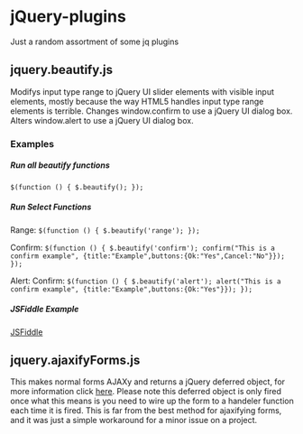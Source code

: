 # jQuery-plugins
Just a random assortment of some jq plugins

## jquery.beautify.js
Modifys input type range to jQuery UI slider elements with visible input elements,
mostly because the way HTML5 handles input type range elements is terrible.
Changes window.confirm to use a jQuery UI dialog box. Alters window.alert to use a jQuery UI dialog box.

### Examples
##### Run all beautify functions
`$(function () {
    $.beautify();
});`

##### Run Select Functions
Range:
`$(function () {
    $.beautify('range');
});`

Confirm:
`$(function () {
    $.beautify('confirm');
    confirm("This is a confirm example", {title:"Example",buttons:{Ok:"Yes",Cancel:"No"}});
});`

Alert:
Confirm:
`$(function () {
    $.beautify('alert');
    alert("This is a confirm example", {title:"Example",buttons:{Ok:"Yes"}});
});`

##### JSFiddle Example
[JSFiddle](http://jsfiddle.net/gHkwh/4/)

## jquery.ajaxifyForms.js
This makes normal forms AJAXy and returns a jQuery deferred object, for more information click [here](http://api.jquery.com/category/deferred-object/).
Please note this deferred object is only fired once what this means is you need to wire up the form to a
handeler function each time it is fired. This is far from the best method for ajaxifying forms, and it was
just a simple workaround for a minor issue on a project.
